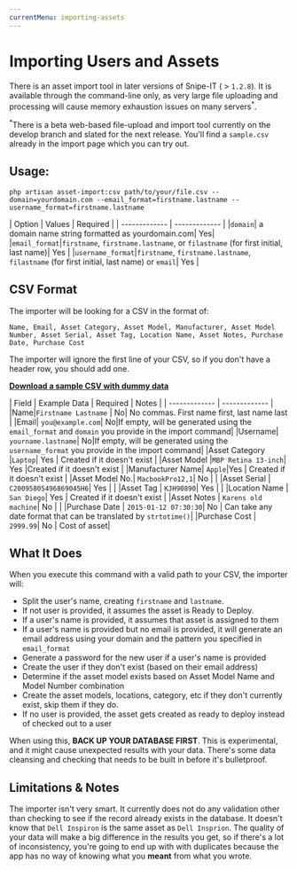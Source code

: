 ```yaml
---
currentMenu: importing-assets
---
```


# Importing Users and Assets

<div id="generated-toc" class="generate_from_h2"></div>

There is an asset import tool in later versions of Snipe-IT ( > `1.2.8`). It is available through the command-line only, as very large file uploading and processing will cause memory exhaustion issues on many servers<sup>*</sup>.

<sup>*</sup>There is a beta web-based file-upload and import tool currently on the develop branch and slated for the next release. You'll find a `sample.csv` already in the import page which you can try out.


## Usage:

```
php artisan asset-import:csv path/to/your/file.csv --domain=yourdomain.com --email_format=firstname.lastname --username_format=firstname.lastname
```


| Option  | Values | Required |
| ------------- | ------------- |
|`domain`| a domain name string formatted as yourdomain.com| Yes|
|`email_format`|`firstname`, `firstname.lastname`, or `filastname` (for first initial, last name)| Yes |
|`username_format`|`firstname`, `firstname.lastname`, `filastname` (for first initial, last name) or `email`| Yes |


## CSV Format
The importer will be looking for a CSV in the format of:

```
Name, Email, Asset Category, Asset Model, Manufacturer, Asset Model Number, Asset Serial, Asset Tag, Location Name, Asset Notes, Purchase Date, Purchase Cost
```

The importer will ignore the first line of your CSV, so if you don't have a header row, you should add one.

[__Download a sample CSV with dummy data__](http://docs.snipeitapp.com/sample-assets.csv)

| Field   | Example Data | Required | Notes |
| ------------- | ------------- |
|Name|`Firstname Lastname` | No| No commas. First name first, last name last |
|Email| `you@example.com`| No|If empty, will be generated using the `email_format` and `domain` you provide in the import command|
|Username| `yourname.lastname`| No|If empty, will be generated using the `username_format` you provide in the import command|
|Asset Category |`Laptop`| Yes | Created if it doesn't exist |
|Asset Model |`MBP Retina 13-inch`| Yes |Created if it doesn't exist |
|Manufacturer Name| `Apple`|Yes | Created if it doesn't exist |
|Asset Model No.| `MacbookPro12,1`| No |  |
|Asset Serial | `C20095805496869045H6`| Yes |  |
|Asset Tag | `KJH90890`| Yes | |
|Location Name | `San Diego`| Yes | Created if it doesn't exist |
|Asset Notes | `Karens old machine`| No | |
|Purchase Date | `2015-01-12 07:30:30`| No | Can take any date format that can be translated by `strtotime()`|
|Purchase Cost | `2999.99`| No | Cost of asset|

## What It Does

When you execute this command with a valid path to your CSV, the importer will:

- Split the user's name, creating `firstname` and `lastname`.
- If not user is provided, it assumes the asset is Ready to Deploy.
- If a user's name is provided, it assumes that asset is assigned to them
- If a user's name is provided but no email is provided, it will generate an email address using your domain and the pattern you specified in `email_format`
- Generate a password for the new user if a user's name is provided
- Create the user if they don't exist (based on their email address)
- Determine if the asset model exists based on Asset Model Name and Model Number combination
- Create the asset models, locations, category, etc if they don't currently exist, skip them if they do.
- If no user is provided, the asset gets created as ready to deploy instead of checked out to a user

When using this, __BACK UP YOUR DATABASE FIRST__. This is experimental, and it might cause unexpected results with your data. There's some data cleansing and checking that needs to be built in before it's bulletproof.

## Limitations & Notes

The importer isn't very smart. It currently does not do any validation other than checking to see if the record already exists in the database. It doesn't know that `Dell Inspiron` is the same asset as `Dell Insprion`. The quality of your data will make a big difference in the results you get, so if there's a lot of inconsistency, you're going to end up with with duplicates because the app has no way of knowing what you **meant** from what you wrote.
